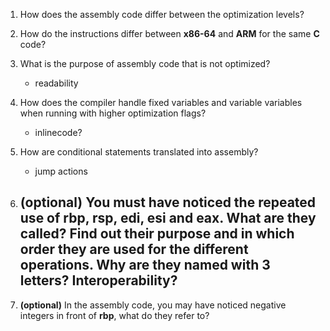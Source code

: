 1. How does the assembly code differ between the optimization levels?
    
2. How do the instructions differ between **x86-64** and **ARM** for the same **C** code?
    
3. What is the purpose of assembly code that is not optimized?
    - readability
4. How does the compiler handle fixed variables and variable variables when running with higher optimization flags?
    - inlinecode?
5. How are conditional statements translated into assembly?
    - jump actions
6.  **(optional)** You must have noticed the repeated use of **rbp**, **rsp**, **edi**, **esi** and **eax**. What are they called? Find out their purpose and in which order they are used for the different operations. Why are they named with 3 letters? Interoperability?
	- 
1. **(optional)** In the assembly code, you may have noticed negative integers in front of **rbp**, what do they refer to?